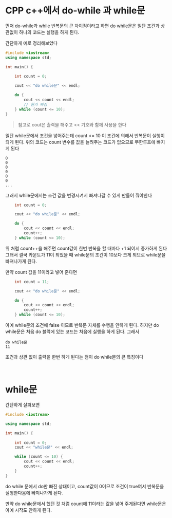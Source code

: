 # CPP c++에서 do-while 과 while문

먼저 do-while과 while 반복문의 큰 차이점이라고 하면 do while문은 일단 조건과 상관없이 
하나의 코드는 실행을 하게 된다.

간단하게 예로 정리해보았다

```cpp
#include <iostream>
using namespace std;  

int main() {
    
    int count = 0;

    cout << "do while문" << endl;

    do {
        cout << count << endl;
        // 뭔가 빠짐
    } while (count <= 10);
}
```

> 참고로 cout은 출력을 해주고 << 기호와 함께 사용을 한다 



일단 while문에서 조건을 넣어주는데 count <= 10 
이 조건에 의해서 반복문이 실행이 되게 된다. 
위의 코드는 count 변수를 값을 늘려주는 코드가 없으므로 무한루프에 빠지게 된다

```
0
0
0
0
0
0
...

```
그래서 while문에서는 조건 값을 변경시켜서 빠져나갈 수 있게 만들어 줘야한다

```cpp
    int count = 0;

    cout << "do while문" << endl;

    do {
        cout << count << endl;
        count++;
    } while (count <= 10);
```
위 처럼 count++을 해주면 count값이 한번 반복을 할 때마다 +1 되어서 증가하게 된다
그래서 결국 카운트가 11이 되었을 때 while문의 조건이 10보다 크게 되므로 
while문을 빠져나가게 된다.

만약 count 값을 11이라고 넣어 준다면
```cpp
    int count = 11;

    cout << "do while문" << endl;

    do {
        cout << count << endl;
        count++;
    } while (count <= 10);
```

아예  while문의 조건에 false 이므로 반복문 자체를 수행을 안하게 된다. 하지만 do while문은
처음 do 블럭에 있는 코드는 처음에 실행을 하게 된다.
그래서 
```
do while문
11
```
조건과 상관 없이 출력을 한번 하게 된다는 점이 do while문의 큰 특징이다

<br>

# while문

간단하게 살펴보면 

```cpp
#include <iostream>

using namespace std;

int main() {
    
    int count = 0;
    cout << "while문" << endl;

    while (count <= 10) {
        cout << count << endl;
        count++;
    }
}
```

do while 문에서 do만 빠진 상태이고, count값이 0이므로 조건이 true여서
반복문을 실행한다음에 빠져나가게 된다.

만약 do while문에서 했던 것 처럼 count에 11이라는 값을 넣어 주게된다면
while문은 아예 시작도 안하게 된다.



